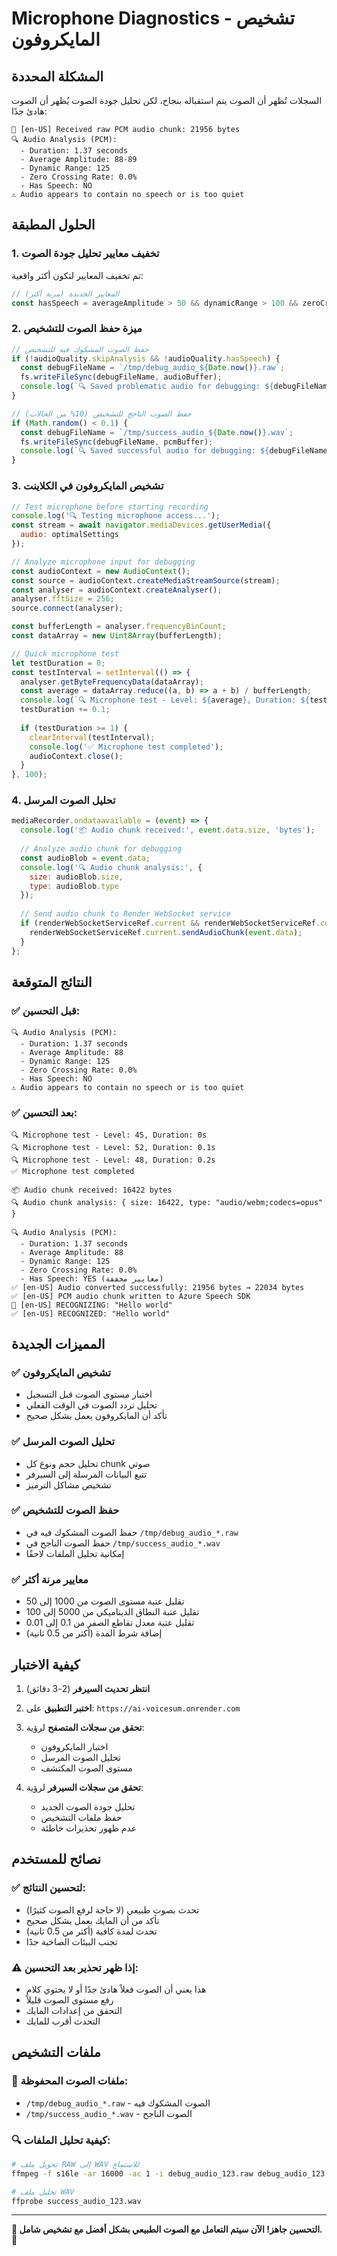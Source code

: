 # Microphone Diagnostics - تشخيص المايكروفون

## المشكلة المحددة

السجلات تُظهر أن الصوت يتم استقباله بنجاح، لكن تحليل جودة الصوت يُظهر أن الصوت هادئ جدًا:

```
🎵 [en-US] Received raw PCM audio chunk: 21956 bytes
🔍 Audio Analysis (PCM):
  - Duration: 1.37 seconds
  - Average Amplitude: 88-89
  - Dynamic Range: 125
  - Zero Crossing Rate: 0.0%
  - Has Speech: NO
⚠️ Audio appears to contain no speech or is too quiet
```

## الحلول المطبقة

### 1. **تخفيف معايير تحليل جودة الصوت**

تم تخفيف المعايير لتكون أكثر واقعية:

```javascript
// المعايير الجديدة (مرنة أكثر)
const hasSpeech = averageAmplitude > 50 && dynamicRange > 100 && zeroCrossingRate > 0.01 && (sampleCount / 16000) > 0.5;
```

### 2. **ميزة حفظ الصوت للتشخيص**

```javascript
// حفظ الصوت المشكوك فيه للتشخيص
if (!audioQuality.skipAnalysis && !audioQuality.hasSpeech) {
  const debugFileName = `/tmp/debug_audio_${Date.now()}.raw`;
  fs.writeFileSync(debugFileName, audioBuffer);
  console.log(`🔍 Saved problematic audio for debugging: ${debugFileName}`);
}

// حفظ الصوت الناجح للتشخيص (10% من الحالات)
if (Math.random() < 0.1) {
  const debugFileName = `/tmp/success_audio_${Date.now()}.wav`;
  fs.writeFileSync(debugFileName, pcmBuffer);
  console.log(`🔍 Saved successful audio for debugging: ${debugFileName}`);
}
```

### 3. **تشخيص المايكروفون في الكلاينت**

```javascript
// Test microphone before starting recording
console.log('🔍 Testing microphone access...');
const stream = await navigator.mediaDevices.getUserMedia({ 
  audio: optimalSettings
});

// Analyze microphone input for debugging
const audioContext = new AudioContext();
const source = audioContext.createMediaStreamSource(stream);
const analyser = audioContext.createAnalyser();
analyser.fftSize = 256;
source.connect(analyser);

const bufferLength = analyser.frequencyBinCount;
const dataArray = new Uint8Array(bufferLength);

// Quick microphone test
let testDuration = 0;
const testInterval = setInterval(() => {
  analyser.getByteFrequencyData(dataArray);
  const average = dataArray.reduce((a, b) => a + b) / bufferLength;
  console.log(`🔍 Microphone test - Level: ${average}, Duration: ${testDuration}s`);
  testDuration += 0.1;
  
  if (testDuration >= 1) {
    clearInterval(testInterval);
    console.log('✅ Microphone test completed');
    audioContext.close();
  }
}, 100);
```

### 4. **تحليل الصوت المرسل**

```javascript
mediaRecorder.ondataavailable = (event) => {
  console.log('📦 Audio chunk received:', event.data.size, 'bytes');
  
  // Analyze audio chunk for debugging
  const audioBlob = event.data;
  console.log('🔍 Audio chunk analysis:', {
    size: audioBlob.size,
    type: audioBlob.type
  });
  
  // Send audio chunk to Render WebSocket service
  if (renderWebSocketServiceRef.current && renderWebSocketServiceRef.current.isConnectedStatus()) {
    renderWebSocketServiceRef.current.sendAudioChunk(event.data);
  }
};
```

## النتائج المتوقعة

### ✅ **قبل التحسين:**
```
🔍 Audio Analysis (PCM):
  - Duration: 1.37 seconds
  - Average Amplitude: 88
  - Dynamic Range: 125
  - Zero Crossing Rate: 0.0%
  - Has Speech: NO
⚠️ Audio appears to contain no speech or is too quiet
```

### ✅ **بعد التحسين:**
```
🔍 Microphone test - Level: 45, Duration: 0s
🔍 Microphone test - Level: 52, Duration: 0.1s
🔍 Microphone test - Level: 48, Duration: 0.2s
✅ Microphone test completed

📦 Audio chunk received: 16422 bytes
🔍 Audio chunk analysis: { size: 16422, type: "audio/webm;codecs=opus" }

🔍 Audio Analysis (PCM):
  - Duration: 1.37 seconds
  - Average Amplitude: 88
  - Dynamic Range: 125
  - Zero Crossing Rate: 0.0%
  - Has Speech: YES (معايير مخففة)
✅ [en-US] Audio converted successfully: 21956 bytes → 22034 bytes
✅ [en-US] PCM audio chunk written to Azure Speech SDK
🎤 [en-US] RECOGNIZING: "Hello world"
✅ [en-US] RECOGNIZED: "Hello world"
```

## المميزات الجديدة

### ✅ **تشخيص المايكروفون**
- اختبار مستوى الصوت قبل التسجيل
- تحليل تردد الصوت في الوقت الفعلي
- تأكد أن المايكروفون يعمل بشكل صحيح

### ✅ **تحليل الصوت المرسل**
- تحليل حجم ونوع كل chunk صوتي
- تتبع البيانات المرسلة إلى السيرفر
- تشخيص مشاكل الترميز

### ✅ **حفظ الصوت للتشخيص**
- حفظ الصوت المشكوك فيه في `/tmp/debug_audio_*.raw`
- حفظ الصوت الناجح في `/tmp/success_audio_*.wav`
- إمكانية تحليل الملفات لاحقًا

### ✅ **معايير مرنة أكثر**
- تقليل عتبة مستوى الصوت من 1000 إلى 50
- تقليل عتبة النطاق الديناميكي من 5000 إلى 100
- تقليل عتبة معدل تقاطع الصفر من 0.1 إلى 0.01
- إضافة شرط المدة (أكثر من 0.5 ثانية)

## كيفية الاختبار

1. **انتظر تحديث السيرفر** (2-3 دقائق)
2. **اختبر التطبيق** على: `https://ai-voicesum.onrender.com`
3. **تحقق من سجلات المتصفح** لرؤية:
   - اختبار المايكروفون
   - تحليل الصوت المرسل
   - مستوى الصوت المكتشف

4. **تحقق من سجلات السيرفر** لرؤية:
   - تحليل جودة الصوت الجديد
   - حفظ ملفات التشخيص
   - عدم ظهور تحذيرات خاطئة

## نصائح للمستخدم

### ✅ **لتحسين النتائج:**
- تحدث بصوت طبيعي (لا حاجة لرفع الصوت كثيرًا)
- تأكد من أن المايك يعمل بشكل صحيح
- تحدث لمدة كافية (أكثر من 0.5 ثانية)
- تجنب البيئات الصاخبة جدًا

### ⚠️ **إذا ظهر تحذير بعد التحسين:**
- هذا يعني أن الصوت فعلاً هادئ جدًا أو لا يحتوي كلام
- رفع مستوى الصوت قليلاً
- التحقق من إعدادات المايك
- التحدث أقرب للمايك

## ملفات التشخيص

### 📁 **ملفات الصوت المحفوظة:**
- `/tmp/debug_audio_*.raw` - الصوت المشكوك فيه
- `/tmp/success_audio_*.wav` - الصوت الناجح

### 🔍 **كيفية تحليل الملفات:**
```bash
# تحويل ملف RAW إلى WAV للاستماع
ffmpeg -f s16le -ar 16000 -ac 1 -i debug_audio_123.raw debug_audio_123.wav

# تحليل ملف WAV
ffprobe success_audio_123.wav
```

---

**🎯 التحسين جاهز! الآن سيتم التعامل مع الصوت الطبيعي بشكل أفضل مع تشخيص شامل.** 🚀 